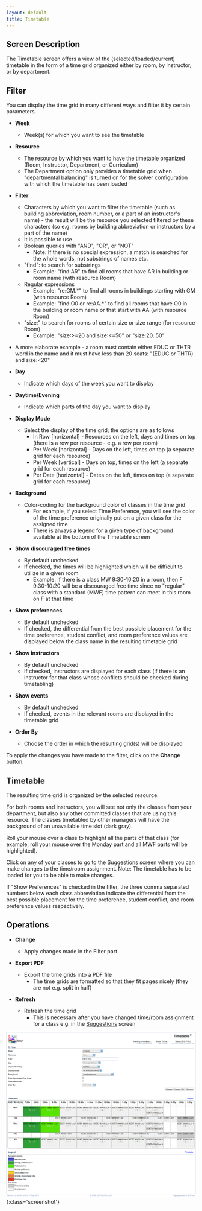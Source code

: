 ```yaml
---
layout: default
title: Timetable
---
```



## Screen Description

The Timetable screen offers a view of the (selected/loaded/current) timetable in the form of a time grid organized either by room, by instructor, or by department.

## Filter

You can display the time grid in many different ways and filter it by certain parameters.

* **Week**
	* Week(s) for which you want to see the timetable

* **Resource**
	* The resource by which you want to have the timetable organized (Room, Instructor, Department, or Curriculum)
	* The Department option only provides a timetable grid when "departmental balancing" is turned on for the solver configuration with which the timetable has been loaded

* **Filter**
	* Characters by which you want to filter the timetable (such as building abbreviation, room number, or a part of an instructor's name) - the result will be the resource you selected filtered by these characters (so e.g. rooms by building abbreviation or instructors by a part of the name)
	* It is possible to use
	* Boolean queries with "AND", "OR", or "NOT"
		* Note: If there is no special expression, a match is searched for the whole words, not substrings of names etc.
	* "find": to search for substrings
		* Example: "find:AR" to find all rooms that have AR in building or room name (with resource Room)
	* Regular expressions
		* Example: "re:GM.*" to find all rooms in buildings starting with GM (with resource Room)
		* Example: "find:O0 or re:AA.*" to find all rooms that have O0 in the building or room name or that start with AA (with resource Room)
	* "size:" to search for rooms of certain size or size range (for resource Room)
		* Example: "size:>=20 and size:<=50" or "size:20..50"

* A more elaborate example - a room must contain either EDUC or THTR word in the name and it must have less than 20 seats: "(EDUC or THTR) and size:<20"

* **Day**
	* Indicate which days of the week you want to display

* **Daytime/Evening**
	* Indicate which parts of the day you want to display

* **Display Mode**
	* Select the display of the time grid; the options are as follows
		* In Row [horizontal] - Resources on the left, days and times on top (there is a row per resource - e.g. a row per room)
		* Per Week [horizontal] - Days on the left, times on top (a separate grid for each resource)
		* Per Week [vertical] - Days on top, times on the left (a separate grid for each resource)
		* Per Date [horizontal] - Dates on the left, times on top (a separate grid for each resource)

* **Background**
	* Color-coding for the background color of classes in the time grid
		* For example, if you select Time Preference, you will see the color of the time preference originally put on a given class for the assigned time
		* There is always a legend for a given type of background available at the bottom of the Timetable screen

* **Show discouraged free times**
	* By default unchecked
	* If checked, the times will be highlighted which will be difficult to utilize in a given room
		* Example: If there is a class MW 9:30-10:20 in a room, then F 9:30-10:20 will be a discouraged free time since no "regular" class with a standard (MWF) time pattern can meet in this room on F at that time

* **Show preferences**
	* By default unchecked
	* If checked, the differential from the best possible placement for the time preference, student conflict, and room preference values are displayed below the class name in the resulting timetable grid

* **Show instructors**
	* By default unchecked
	* If checked, instructors are displayed for each class (if there is an instructor for that class whose conflicts should be checked during timetabling)

* **Show events**
	* By default unchecked
	* If checked, events in the relevant rooms are displayed in the timetable grid

* **Order By**
	* Choose the order in which the resulting grid(s) will be displayed

To apply the changes you have made to the filter, click on the **Change** button.

## Timetable

The resulting time grid is organized by the selected resource.

For both rooms and instructors, you will see not only the classes from your department, but also any other committed classes that are using this resource. The classes timetabled by other managers will have the background of an unavailable time slot (dark gray).

Roll your mouse over a class to highlight all the parts of that class (for example, roll your mouse over the Monday part and all MWF parts will be highlighted).

Click on any of your classes to go to the [Suggestions](suggestions) screen where you can make changes to the time/room assignment. Note: The timetable has to be loaded for you to be able to make changes.

If "Show Preferences" is checked in the filter, the three comma separated numbers below each class abbreviation indicate the differential from the best possible placement for the time preference, student conflict, and room preference values respectively.

## Operations

* **Change**
	* Apply changes made in the Filter part

* **Export PDF**
	* Export the time grids into a PDF file
		* The time grids are formatted so that they fit pages nicely (they are not e.g. split in half)

* **Refresh**
	* Refresh the time grid
		* This is necessary after you have changed time/room assignment for a class e.g. in the [Suggestions](suggestions) screen


![Timetable](images/timetable-1.png){:class='screenshot'}
